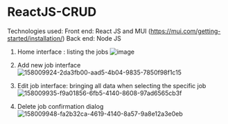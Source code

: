 # ReactJS-CRUD

Technologies used:
Front end: React JS and MUI (https://mui.com/getting-started/installation/)
Back end: Node JS

1. Home interface : listing the jobs
![image](https://user-images.githubusercontent.com/50639782/158009901-ec80beaf-6bde-403b-8db9-9e5b855a5597.png)

2. Add new job interface
![158009924-2da3fb00-aad5-4b04-9835-7850f98f1c15](https://user-images.githubusercontent.com/50639782/158010562-f70f3a1b-4606-4046-bb75-4a52dc991b02.png)

4. Edit job interface: bringing all data when selecting the specific job
![158009935-f9a01856-6fb5-4140-8608-97ad6565cb3f](https://user-images.githubusercontent.com/50639782/158010549-c20a1039-7e3f-4b5b-8efe-d1d76f4e0a83.png)

5. Delete job confirmation dialog
![158009948-fa2b32ca-4619-4140-8a57-9a8e12a3e0eb](https://user-images.githubusercontent.com/50639782/158010527-10948135-2055-4970-9e6c-4b9fe51b62a6.png)
